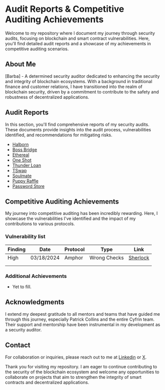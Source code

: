 # Audit Reports & Competitive Auditing Achievements

Welcome to my repository where I document my journey through security audits, focusing on blockchain and smart contract vulnerabilities. Here, you'll find detailed audit reports and a showcase of my achievements in competitive auditing scenarios.

## About Me

[Barba] - A determined security auditor dedicated to enhancing the security and integrity of blockchain ecosystems.
With a background in traditional finance and customer relations, I have transitioned into the realm of blockchain security, driven by a commitment to contribute to the safety and robustness of decentralized applications.

## Audit Reports

In this section, you'll find comprehensive reports of my security audits. These documents provide insights into the audit process, vulnerabilities identified, and recommendations for mitigating risks.

- [Halborn](https://github.com/i3arba/Security-Audits/tree/main/reports/2024-03-16-halborn-ctf)
- [Boss Bridge](https://github.com/i3arba/Security-Audits/tree/main/reports/2024-03-03-boss-bridge)
- [Ethereal](https://github.com/i3arba/Security-Audits/tree/main/reports/2024-02-28-ethereal)
- [One Shot](https://github.com/i3arba/Security-Audits/tree/main/reports/2024-02-24-one-shot)
- [Thunder Loan](https://github.com/i3arba/Security-Audits/tree/main/reports/2024-02-22-thunder-loan)
- [TSwap](https://github.com/i3arba/Security-Audits/tree/main/reports/2024-02-16-t-swap-audit)
- [Soulmate](https://github.com/i3arba/Security-Audits/tree/main/reports/2024-02-11-soulmate)
- [Puppy Raffle](https://github.com/i3arba/Security-Audits/tree/main/reports/2024-02-09-puppyraffle-audit)
- [Password Store](https://github.com/i3arba/Security-Audits/tree/main/reports/2024-01-25-passwordstore-audit)

## Competitive Auditing Achievements

My journey into competitive auditing has been incredibly rewarding. Here, I showcase the vulnerabilities I've identified and the impact of my contributions to various protocols.

### Vulnerability list

|Finding |   Date   | Protocol |    Type     |   Link   |
|--------|----------|----------|-------------|----------|
| High   |03/18/2024|  Amphor  | Wrong Checks| [Sherlock](https://github.com/sherlock-audit/2024-03-amphor-judging/issues/65) |
|        |          |          |             |          |
|        |          |          |             |          |

### Additional Achievements

- Yet to fill.

## Acknowledgments

I extend my deepest gratitude to all mentors and teams that have guided me through this journey, especially Patrick Collins and the entire Cyfrin team. Their support and mentorship have been instrumental in my development as a security auditor.

## Contact

For collaboration or inquiries, please reach out to me at [Linkedin](https://www.linkedin.com/in/i3arba/) or [X](https://x.com/i3arba).

Thank you for visiting my repository. I am eager to continue contributing to the security of the blockchain ecosystem and welcome any opportunities to collaborate on projects that aim to strengthen the integrity of smart contracts and decentralized applications.
